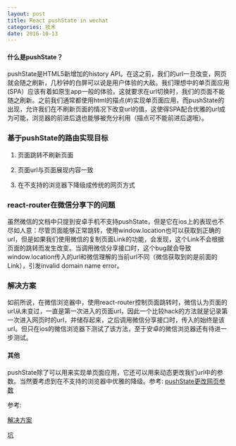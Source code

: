 ```yaml
---
layout: post
title: React pushState in wechat
categories: 技术
date: 2016-10-13
---
```

#### 什么是pushState？

pushState是HTML5新增加的history API。在这之前，我们的url一旦改变，网页就会随之刷新，几秒钟的白屏可以说是用户体验的大敌。我们理想中的单页面应用(SPA）应该有着如原生app一般的体验，这就要求在url切换时，我们的页面不能随之刷新。之前我们通常都使用html的描点(#)实现单页面应用，而pushState的出现，允许我们在不刷新页面的情况下改变url的值，这使得SPA配合优雅的url成为可能，浏览器的前进后退也能够被充分利用（描点可不能前进后退哦）。

### 基于pushState的路由实现目标

1. 页面跳转不刷新页面

2. 页面url与页面展现内容一致

3. 在不支持的浏览器下降级成传统的网页方式

### react-router在微信分享下的问题

虽然微信的文档中只提到安卓手机不支持pushState，但是它在ios上的表现也不尽如人意：尽管页面能够正常跳转，使用window.location也可以获取到正确的url，但是如果我们使用微信的复制页面Link的功能，会发现，这个Link不会根据页面的跳转而发生改变。当调用微信分享接口时，这个bug就会导致window.location传入的url和微信理解的当前url不同（微信获取到的是前面的Link），引发invalid domain name error。

### 解决方案

如前所说，在微信浏览器中，使用react-router控制页面跳转时，微信认为页面的url从未变过，一直是第一次进入的页面url，因此一个比较hack的方法就是记录第一次进入网页时的url，并储存起来，之后调用微信分享接口时，传入的始终是该url。但只在ios的微信浏览器下测试了该方法，至于安卓的微信浏览器还有待进一步测试。

#### 其他

pushState除了可以用来实现单页面应用，它还可以用来动态更改我们url中的参数。当然要考虑到在不支持的浏览器中优雅的降级。参考: [pushState更改网页参数](http://stackoverflow.com/questions/10970078/modifying-a-query-string-without-reloading-the-page)

参考:

[解决方案](http://react-china.org/t/react/1928)

[坑](http://react-china.org/t/react-router-react/1927)